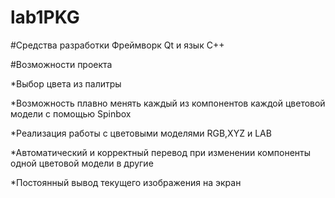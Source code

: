 # lab1PKG

#Средства разработки
Фреймворк Qt и язык C++

#Возможности проекта

*Выбор цвета из палитры

*Возможность плавно менять каждый из компонентов каждой цветовой модели с помощью Spinbox

*Реализация работы с цветовыми моделями RGB,XYZ и LAB

*Автоматический и корректный перевод при изменении компоненты одной цветовой модели в другие

*Постоянный вывод текущего изображения на экран
